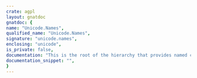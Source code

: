 ```yaml
---
crate: agpl
layout: gnatdoc
gnatdoc: {
name: "Unicode.Names",
qualified_name: "Unicode.Names",
signature: "unicode.names",
enclosing: "unicode",
is_private: false,
documentation: "This is the root of the hierarchy that provides named characters\nThe standard Unicode names have been kept wherever possible. The only\nexception is the NULL character, which has been spelled NUL",
documentation_snippet: "",
}
---
```

